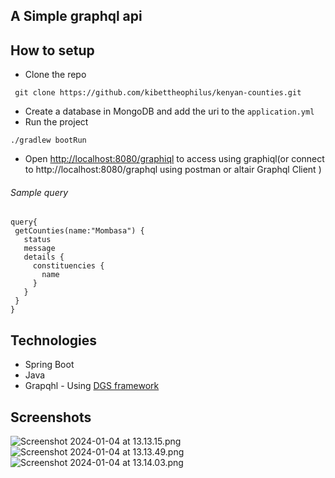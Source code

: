 ## A Simple graphql api

## How to setup

- Clone the repo

```
 git clone https://github.com/kibettheophilus/kenyan-counties.git
```

- Create a database in MongoDB and add the uri to the `application.yml`
- Run the project

```
./gradlew bootRun 
```

- Open [http://localhost:8080/graphiql](http://localhost:8080/graphiql) to access using graphiql(or connect
  to http://localhost:8080/graphql using postman or altair Graphql Client )

###### Sample query

 ```
query{
  getCounties(name:"Mombasa") {
    status
    message
    details {
      constituencies {
        name
      }
    }
  }
}

```

## Technologies

- Spring Boot
- Java
- Grapqhl - Using [DGS framework](https://netflix.github.io/dgs/)

## Screenshots

![Screenshot 2024-01-04 at 13.13.15.png](..%2F..%2FDesktop%2FScreenshot%202024-01-04%20at%2013.13.15.png)
![Screenshot 2024-01-04 at 13.13.49.png](..%2F..%2FDesktop%2FScreenshot%202024-01-04%20at%2013.13.49.png)
![Screenshot 2024-01-04 at 13.14.03.png](..%2F..%2FDesktop%2FScreenshot%202024-01-04%20at%2013.14.03.png)